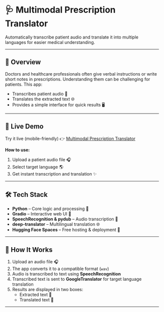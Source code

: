 # 🩺 Multimodal Prescription Translator

Automatically transcribe patient audio and translate it into multiple languages for easier medical understanding.  

---

## 📸 Overview

Doctors and healthcare professionals often give verbal instructions or write short notes in prescriptions. Understanding them can be challenging for patients. This app:

- Transcribes patient audio 🎤
- Translates the extracted text 🌐
- Provides a simple interface for quick results 🖥️  

---

## 🚀 Live Demo

Try it live (mobile-friendly) 👉 [Multimodal Prescription Translator](https://revanthkaushik-multimodal-prescription-translate.hf.space/?__theme=dark&deep_link=izwRpCP-cIc)

**How to use:**

1. Upload a patient audio file 🎧  
2. Select target language 🌎  
3. Get instant transcription and translation ✨  

---

## 🛠️ Tech Stack

- **Python** – Core logic and processing 🐍  
- **Gradio** – Interactive web UI 🎨  
- **SpeechRecognition & pydub** – Audio transcription 🎤  
- **deep-translator** – Multilingual translation 🌐  
- **Hugging Face Spaces** – Free hosting & deployment 🚀  

---

## 🧠 How It Works

1. Upload an audio file 🎧  
2. The app converts it to a compatible format (`wav`)  
3. Audio is transcribed to text using **SpeechRecognition**  
4. Transcribed text is sent to **GoogleTranslator** for target language translation  
5. Results are displayed in two boxes:
   - Extracted text 🔹  
   - Translated text 🔹  

---



